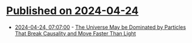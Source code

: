 # [Published on 2024-04-24](index.md)

* [2024-04-24, 07:07:00](https://soylentnews.org/article.pl?sid=24/04/22/1230215&from=rss) - [The Universe May be Dominated by Particles That Break Causality and Move Faster Than Light](https://soylentnews.org/article.pl?sid=24/04/22/1230215&from=rss)
